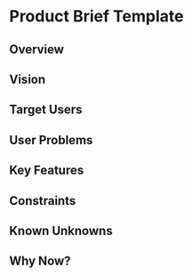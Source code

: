 # Product Brief Template

## Overview
<!-- A one-paragraph summary of what this product does -->

## Vision
<!-- What is the ideal outcome or transformation this product aims to create for users? -->

## Target Users
<!-- Who is this product for? List 2–3 representative user types or roles -->

## User Problems
<!-- What user pain points does this product solve? List 2–4 concrete problems -->

## Key Features
<!-- What features will address the above problems? Focus on function, not UI -->

## Constraints
<!-- Any technical, organizational, legal, or integration limitations? -->

## Known Unknowns
<!-- What assumptions or questions still need validation? -->

## Why Now?
<!-- Why is this product relevant or urgent at this moment in time? -->